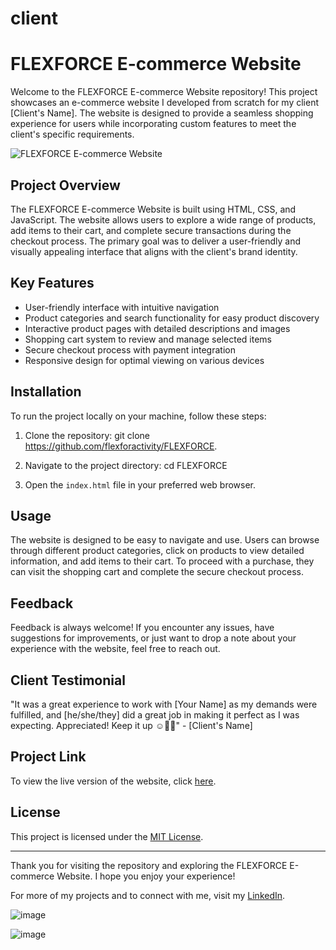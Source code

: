# client

# FLEXFORCE E-commerce Website

Welcome to the FLEXFORCE E-commerce Website repository! This project showcases an e-commerce website I developed from scratch for my client [Client's Name]. The website is designed to provide a seamless shopping experience for users while incorporating custom features to meet the client's specific requirements.

![FLEXFORCE E-commerce Website](link_to_screenshot_or_image)

## Project Overview

The FLEXFORCE E-commerce Website is built using HTML, CSS, and JavaScript. The website allows users to explore a wide range of products, add items to their cart, and complete secure transactions during the checkout process. The primary goal was to deliver a user-friendly and visually appealing interface that aligns with the client's brand identity.

## Key Features

- User-friendly interface with intuitive navigation
- Product categories and search functionality for easy product discovery
- Interactive product pages with detailed descriptions and images
- Shopping cart system to review and manage selected items
- Secure checkout process with payment integration
- Responsive design for optimal viewing on various devices

## Installation

To run the project locally on your machine, follow these steps:

1. Clone the repository:
 git clone https://github.com/flexforactivity/FLEXFORCE.
 
2. Navigate to the project directory:
cd FLEXFORCE

3. Open the `index.html` file in your preferred web browser.

## Usage

The website is designed to be easy to navigate and use. Users can browse through different product categories, click on products to view detailed information, and add items to their cart. To proceed with a purchase, they can visit the shopping cart and complete the secure checkout process.

## Feedback

Feedback is always welcome! If you encounter any issues, have suggestions for improvements, or just want to drop a note about your experience with the website, feel free to reach out.

## Client Testimonial

"It was a great experience to work with [Your Name] as my demands were fulfilled, and [he/she/they] did a great job in making it perfect as I was expecting. Appreciated! Keep it up ☺️🙌🏼" - [Client's Name]

## Project Link

To view the live version of the website, click [here](https://flexforactivity.github.io/FLEXFORCE/).

## License

This project is licensed under the [MIT License](LICENSE).

---

Thank you for visiting the repository and exploring the FLEXFORCE E-commerce Website. I hope you enjoy your experience!

For more of my projects and to connect with me, visit my [LinkedIn](https://www.linkedin.com/in/nisha-laur).


![image](https://github.com/nisha-laur/client/assets/104618576/6e0b4ebc-4619-45a8-81a7-eb9d1663b58c)

![image](https://github.com/nisha-laur/client/assets/104618576/b73d6a01-0eec-4757-ab35-97d6c291061d)
